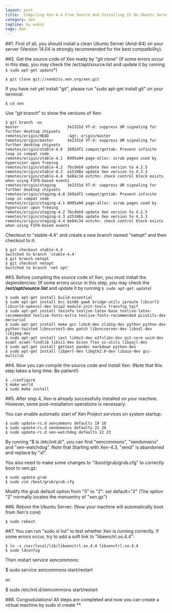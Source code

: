 ```yaml
---
layout: post
title:  Compiling Xen-4.4 From Source And Installing It On Ubuntu Server
category: Xen
tagline: by wubin
tags: Xen
---
```


##1. First of all, you should install a clean Ubuntu Server (Amd-64) on your server (Version 14.04 is strongly recommended for the best compatibility).

<!--more-->

##2. Get the source code of Xen ready by "git clone" (If some errors occur in this step, you may check the /ect/apt/source.list and update it by running `$ sudo apt-get update`*)

	$ git clone git://xenbits.xen.org/xen.git

If you have not yet install "git", please run "sudo apt-get install git" on your terminal.

	$ cd xen

Use "git branch" to show the versions of Xen:

	$ git branch -av  
	master                     3e2331d VT-d: suppress UR signaling for further desktop chipsets
	remotes/origin/HEAD        -&gt; origin/master
	remotes/origin/master      3e2331d VT-d: suppress UR signaling for further desktop chipsets
	remotes/origin/stable-4.0  2692df2 compat/gnttab: Prevent infinite loop in compat code
	remotes/origin/stable-4.1  8995a94 page-alloc: scrub pages used by hypervisor upon freeing
	remotes/origin/stable-4.2  7bcdeb9 update Xen version to 4.2.5
	remotes/origin/stable-4.3  a153d8a update Xen version to 4.3.3
	remotes/origin/stable-4.4  be84c34 evtchn: check control block exists when using FIFO-based events
	remotes/origin/staging     3e2331d VT-d: suppress UR signaling for further desktop chipsets
	remotes/origin/staging-4.0 2692df2 compat/gnttab: Prevent infinite loop in compat code
	remotes/origin/staging-4.1 8995a94 page-alloc: scrub pages used by hypervisor upon freeing
	remotes/origin/staging-4.2 7bcdeb9 update Xen version to 4.2.5
	remotes/origin/staging-4.3 a153d8a update Xen version to 4.3.3
	remotes/origin/staging-4.4 be84c34 evtchn: check control block exists when using FIFO-based events
	
Checkout to "stable-4.4" and create a new branch named "netopt" and then checkout to it:
															
	$ git checkout stable-4.4
	Switched to branch 'stable-4.4'
	$ git branch netopt
	$ git checkout netopt
	Switched to branch 'net opt'																													   

##3. Before compiling the source code of Xen, you must install the dependencies: (If some errors occur in this step, you may check the **/ect/apt/source.list** and update it by running `$ sudo apt-get update`)

	$ sudo apt-get install build-essential
	$ sudo apt-get install bcc bin86 gawk bridge-utils iproute libcurl3 libcurl4-openssl-dev bzip2 module-init-tools transfig tgif 
	$ sudo apt-get install texinfo texlive-latex-base texlive-latex-recommended texlive-fonts-extra texlive-fonts-recommended pciutils-dev mercurial
	$ sudo apt-get install make gcc libc6-dev zlib1g-dev python python-dev python-twisted libncurses5-dev patch libvncserver-dev libsdl-dev libjpeg-dev
	$ sudo apt-get install iasl libbz2-dev e2fslibs-dev git-core uuid-dev ocaml ocaml-findlib libx11-dev bison flex xz-utils libyajl-dev
	$ sudo apt-get install gettext pandoc markdown python-dev
	$ sudo apt-get install libperl-dev libgtk2.0-dev libaio-dev gcc-multilib

##4. Now you can compile the source code and install Xen: (Note that this step takes a long time. Be patient!)

	$ ./configure
	$ make world
	$ sudo make install

##5. After step 4, Xen is already successfully installed on your machine. However, some post-installation operations is necessary:

You can enable automatic start of Xen Project services on system startup:

	$ sudo update-rc.d xencommons defaults 19 18 
	$ sudo update-rc.d xendomains defaults 21 20 
	$ sudo update-rc.d xen-watchdog defaults 22 23

By running "$ ls /etc/init.d/", you can find "xencommons", "xendomains" and "xen-watchdog". Note that Starting with Xen-4.3, "xend" is abandoned and replace by "xl".

You also need to make some changes to "/boot/grub/grub.cfg" to correctly boot to xen.gz:

	$ sudo update-grub
	$ sudo vim /boot/grub/grub.cfg

Modify the grub default option from "0" to "2": set default="2" (The option "2" normally locates the menuentry of "xen.gz")

##6. Reboot the Ubuntu Server: (Now your machine will automatically boot from Xen's core)

    $ sudo reboot




##7. You can run "sudo xl list" to test whether Xen is running correctly. If some errors occur, try to add a soft link to "libxenctrl.so.4.4":

    $ ln -s /usr/local/lib/libxenctrl.so.4.4 libxenctrl.so.4.4
	$ sudo ldconfig

Then restart service xencommons:

$ sudo service xencommons start/restart

or:

$ sudo /etc/init.d/xencommons start/restart





##8. Congradulations! All steps are completed and now you can create a virtual machine by sudo xl create **.
